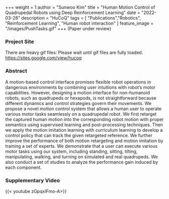 +++
weight = 1
author = "Sunwoo Kim"
title = "Human Motion Control of Quadrupedal Robots using Deep Reinforcement Learning"
date = "2022-03-28"
description = "HuCoQ"
tags = [
    "Publications","Robotics", "Reinforcement Learning", "Human robot interaction"
]
feature_image = "/images/PushTasks.gif"
+++
(Paper under review)
<!--more-->

### Project Site
There are heavy gif files: Please wait until gif files are fully loaded.
https://sites.google.com/view/hucoq

### Abstract
A motion-based control interface promises flexible robot operations in dangerous environments by combining user intuitions with robot’s motor capabilities. However, designing a motion interface for non-humanoid robots, such as quadrupeds or hexapods, is not straightforward because different dynamics and control strategies govern their movements. We propose a novel motion control system that allows a human user to operate various motor tasks seamlessly on a quadrupedal robot. We first retarget the captured human motion into the corresponding robot motion with proper semantics using supervised learning and post-processing techniques. Then we apply the motion imitation learning with curriculum learning to develop a control policy that can track the given retargeted reference. We further improve the performance of both motion retargeting and motion imitation by training a set of experts. We demonstrate that a user can execute various motor tasks using our system, including standing, sitting, tilting, manipulating, walking, and turning on simulated and real quadrupeds. We also conduct a set of studies to  analyze the performance gain induced by each component.

### Supplementary Video

{{< youtube zGpqxIFmo-A>}}
